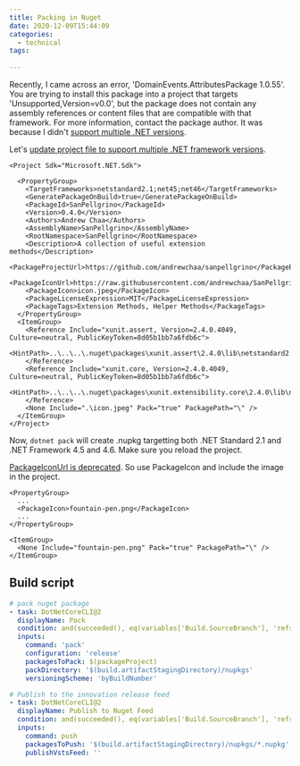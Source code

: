 ```yaml
---
title: Packing in Nuget
date: 2020-12-09T15:44:09
categories:
  - technical
tags:
  
---
```



Recently, I came across an error, 'DomainEvents.AttributesPackage 1.0.55'. You are trying to install this package into a project that targets 'Unsupported,Version=v0.0', but the package does not contain any assembly references or content files that are compatible with that framework. For more information, contact the package author. It was because I didn't [support multiple .NET versions](https://docs.microsoft.com/en-us/nuget/create-packages/supporting-multiple-target-frameworks). 

Let's [update project file to support multiple .NET framework versions](https://docs.microsoft.com/en-us/nuget/create-packages/multiple-target-frameworks-project-file).

```markup
<Project Sdk="Microsoft.NET.Sdk">

  <PropertyGroup>
    <TargetFrameworks>netstandard2.1;net45;net46</TargetFrameworks>
    <GeneratePackageOnBuild>true</GeneratePackageOnBuild>
    <PackageId>SanPellgrino</PackageId>
    <Version>0.4.0</Version>
    <Authors>Andrew Chaa</Authors>
    <AssemblyName>SanPellgrino</AssemblyName>
    <RootNamespace>SanPellgrino</RootNamespace>
    <Description>A collection of useful extension methods</Description>
    <PackageProjectUrl>https://github.com/andrewchaa/sanpellgrino</PackageProjectUrl>
    <PackageIconUrl>https://raw.githubusercontent.com/andrewchaa/SanPellgrino/master/src/Extensions/icon.jpeg</PackageIconUrl>
    <PackageIcon>icon.jpeg</PackageIcon>
    <PackageLicenseExpression>MIT</PackageLicenseExpression>
    <PackageTags>Extension Methods, Helper Methods</PackageTags>
  </PropertyGroup>
  <ItemGroup>
    <Reference Include="xunit.assert, Version=2.4.0.4049, Culture=neutral, PublicKeyToken=8d05b1bb7a6fdb6c">
      <HintPath>..\..\..\.nuget\packages\xunit.assert\2.4.0\lib\netstandard2.0\xunit.assert.dll</HintPath>
    </Reference>
    <Reference Include="xunit.core, Version=2.4.0.4049, Culture=neutral, PublicKeyToken=8d05b1bb7a6fdb6c">
      <HintPath>..\..\..\.nuget\packages\xunit.extensibility.core\2.4.0\lib\netstandard2.0\xunit.core.dll</HintPath>
    </Reference>
    <None Include=".\icon.jpeg" Pack="true" PackagePath="\" />
  </ItemGroup>
</Project>

```

Now, `dotnet pack` will create .nupkg targetting both .NET Standard 2.1 and .NET Framework 4.5 and 4.6. Make sure you reload the project. 

[PackageIconUrl is deprecated](https://docs.microsoft.com/en-us/nuget/reference/msbuild-targets#packageiconurl). So use PackageIcon and include the image in the project. 

```markup
<PropertyGroup>
  ...
  <PackageIcon>fountain-pen.png</PackageIcon>
  ...
</PropertyGroup>

<ItemGroup>
  <None Include="fountain-pen.png" Pack="true" PackagePath="\" />
</ItemGroup>

```

## Build script

```yaml
# pack nuget package
- task: DotNetCoreCLI@2
  displayName: Pack
  condition: and(succeeded(), eq(variables['Build.SourceBranch'], 'refs/heads/master'))
  inputs:
    command: 'pack'
    configuration: 'release'
    packagesToPack: $(packageProject)
    packDirectory: '$(build.artifactStagingDirectory)/nupkgs'
    versioningScheme: 'byBuildNumber'        

# Publish to the innovation release feed
- task: DotNetCoreCLI@2 
  displayName: Publish to Nuget Feed
  condition: and(succeeded(), eq(variables['Build.SourceBranch'], 'refs/heads/master'))
  inputs:
    command: push
    packagesToPush: '$(build.artifactStagingDirectory)/nupkgs/*.nupkg'
    publishVstsFeed: ''

```

